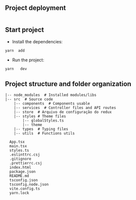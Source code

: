 ## Project deployment

```zsh


```

## Start project

- Install the dependencies:

```zsh
yarn  add

```

- Run the project:

```zsh
yarn   dev

```

## Project structure and folder organization

```
|-- node_modules  # Installed modules/libs
|-- src  # Source code
    |-- components  # Components usable
    |-- services  # Controller files and API routes
    |-- store  # Arquivo de configuração do redux
    |-- styles # Theme files
        |-- globalStyles.ts
        |-- theme
    |-- types  # Typing files
    |-- utils  # Functions utils

  App.tsx
  main.tsx
  styles.ts
  .eslinttrc.csj
  .gitignore
  .prettierrc.csj
  index.html
  package.json
  README.md
  tsconfig.json
  tsconfig.node.json
  vite.config.ts
  yarn.lock
```
